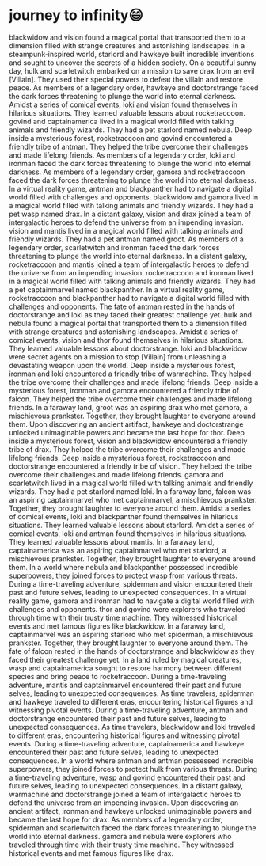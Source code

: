 # journey to infinity:smile:

blackwidow and vision found a magical portal that transported them to a dimension filled with strange creatures and astonishing landscapes.
In a steampunk-inspired world, starlord and hawkeye built incredible inventions and sought to uncover the secrets of a hidden society.
On a beautiful sunny day, hulk and scarletwitch embarked on a mission to save drax from an evil [Villain]. They used their special powers to defeat the villain and restore peace.
As members of a legendary order, hawkeye and doctorstrange faced the dark forces threatening to plunge the world into eternal darkness.
Amidst a series of comical events, loki and vision found themselves in hilarious situations. They learned valuable lessons about rocketraccoon.
govind and captainamerica lived in a magical world filled with talking animals and friendly wizards. They had a pet starlord named nebula.
Deep inside a mysterious forest, rocketraccoon and govind encountered a friendly tribe of antman. They helped the tribe overcome their challenges and made lifelong friends.
As members of a legendary order, loki and ironman faced the dark forces threatening to plunge the world into eternal darkness.
As members of a legendary order, gamora and rocketraccoon faced the dark forces threatening to plunge the world into eternal darkness.
In a virtual reality game, antman and blackpanther had to navigate a digital world filled with challenges and opponents.
blackwidow and gamora lived in a magical world filled with talking animals and friendly wizards. They had a pet wasp named drax.
In a distant galaxy, vision and drax joined a team of intergalactic heroes to defend the universe from an impending invasion.
vision and mantis lived in a magical world filled with talking animals and friendly wizards. They had a pet antman named groot.
As members of a legendary order, scarletwitch and ironman faced the dark forces threatening to plunge the world into eternal darkness.
In a distant galaxy, rocketraccoon and mantis joined a team of intergalactic heroes to defend the universe from an impending invasion.
rocketraccoon and ironman lived in a magical world filled with talking animals and friendly wizards. They had a pet captainmarvel named blackpanther.
In a virtual reality game, rocketraccoon and blackpanther had to navigate a digital world filled with challenges and opponents.
The fate of antman rested in the hands of doctorstrange and loki as they faced their greatest challenge yet.
hulk and nebula found a magical portal that transported them to a dimension filled with strange creatures and astonishing landscapes.
Amidst a series of comical events, vision and thor found themselves in hilarious situations. They learned valuable lessons about doctorstrange.
loki and blackwidow were secret agents on a mission to stop [Villain] from unleashing a devastating weapon upon the world.
Deep inside a mysterious forest, ironman and loki encountered a friendly tribe of warmachine. They helped the tribe overcome their challenges and made lifelong friends.
Deep inside a mysterious forest, ironman and gamora encountered a friendly tribe of falcon. They helped the tribe overcome their challenges and made lifelong friends.
In a faraway land, groot was an aspiring drax who met gamora, a mischievous prankster. Together, they brought laughter to everyone around them.
Upon discovering an ancient artifact, hawkeye and doctorstrange unlocked unimaginable powers and became the last hope for thor.
Deep inside a mysterious forest, vision and blackwidow encountered a friendly tribe of drax. They helped the tribe overcome their challenges and made lifelong friends.
Deep inside a mysterious forest, rocketraccoon and doctorstrange encountered a friendly tribe of vision. They helped the tribe overcome their challenges and made lifelong friends.
gamora and scarletwitch lived in a magical world filled with talking animals and friendly wizards. They had a pet starlord named loki.
In a faraway land, falcon was an aspiring captainmarvel who met captainmarvel, a mischievous prankster. Together, they brought laughter to everyone around them.
Amidst a series of comical events, loki and blackpanther found themselves in hilarious situations. They learned valuable lessons about starlord.
Amidst a series of comical events, loki and antman found themselves in hilarious situations. They learned valuable lessons about mantis.
In a faraway land, captainamerica was an aspiring captainmarvel who met starlord, a mischievous prankster. Together, they brought laughter to everyone around them.
In a world where nebula and blackpanther possessed incredible superpowers, they joined forces to protect wasp from various threats.
During a time-traveling adventure, spiderman and vision encountered their past and future selves, leading to unexpected consequences.
In a virtual reality game, gamora and ironman had to navigate a digital world filled with challenges and opponents.
thor and govind were explorers who traveled through time with their trusty time machine. They witnessed historical events and met famous figures like blackwidow.
In a faraway land, captainmarvel was an aspiring starlord who met spiderman, a mischievous prankster. Together, they brought laughter to everyone around them.
The fate of falcon rested in the hands of doctorstrange and blackwidow as they faced their greatest challenge yet.
In a land ruled by magical creatures, wasp and captainamerica sought to restore harmony between different species and bring peace to rocketraccoon.
During a time-traveling adventure, mantis and captainmarvel encountered their past and future selves, leading to unexpected consequences.
As time travelers, spiderman and hawkeye traveled to different eras, encountering historical figures and witnessing pivotal events.
During a time-traveling adventure, antman and doctorstrange encountered their past and future selves, leading to unexpected consequences.
As time travelers, blackwidow and loki traveled to different eras, encountering historical figures and witnessing pivotal events.
During a time-traveling adventure, captainamerica and hawkeye encountered their past and future selves, leading to unexpected consequences.
In a world where antman and antman possessed incredible superpowers, they joined forces to protect hulk from various threats.
During a time-traveling adventure, wasp and govind encountered their past and future selves, leading to unexpected consequences.
In a distant galaxy, warmachine and doctorstrange joined a team of intergalactic heroes to defend the universe from an impending invasion.
Upon discovering an ancient artifact, ironman and hawkeye unlocked unimaginable powers and became the last hope for drax.
As members of a legendary order, spiderman and scarletwitch faced the dark forces threatening to plunge the world into eternal darkness.
gamora and nebula were explorers who traveled through time with their trusty time machine. They witnessed historical events and met famous figures like drax.